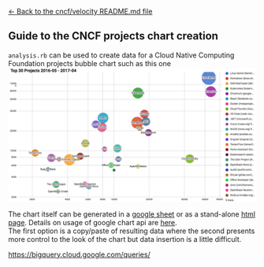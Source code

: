 [<- Back to the cncf/velocity README.md file](../README.md)

## Guide to the CNCF projects chart creation

`analysis.rb` can be used to create data for a Cloud Native Computing Foundation projects bubble chart such as this one
![sample chart](./top30_chart_example.png?raw=true "CNCF projects")

The chart itself can be generated in a [google sheet](https://docs.google.com/spreadsheets/d/14P8bML_jqutv1zzYy588rLSX-GjLy0Cc5aSCBY05CGE/)
or as a stand-alone [html page](../charts/top_30_201611_201710.html). Details on usage of google chart api are [here](https://developers.google.com/chart/interactive/docs/gallery/bubblechart).<br />The first option is a copy/paste of resulting data where the second presents more control to the look of the chart but data insertion is a little difficult.



https://bigquery.cloud.google.com/queries/




